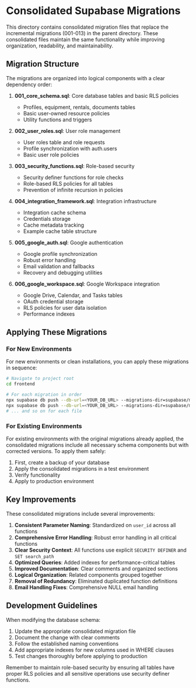# Consolidated Supabase Migrations

This directory contains consolidated migration files that replace the incremental migrations (001-013) in the parent directory. These consolidated files maintain the same functionality while improving organization, readability, and maintainability.

## Migration Structure

The migrations are organized into logical components with a clear dependency order:

1. **001_core_schema.sql**: Core database tables and basic RLS policies
   - Profiles, equipment, rentals, documents tables
   - Basic user-owned resource policies
   - Utility functions and triggers

2. **002_user_roles.sql**: User role management 
   - User roles table and role requests
   - Profile synchronization with auth.users
   - Basic user role policies

3. **003_security_functions.sql**: Role-based security
   - Security definer functions for role checks
   - Role-based RLS policies for all tables
   - Prevention of infinite recursion in policies

4. **004_integration_framework.sql**: Integration infrastructure
   - Integration cache schema
   - Credentials storage
   - Cache metadata tracking
   - Example cache table structure

5. **005_google_auth.sql**: Google authentication
   - Google profile synchronization
   - Robust error handling
   - Email validation and fallbacks
   - Recovery and debugging utilities

6. **006_google_workspace.sql**: Google Workspace integration
   - Google Drive, Calendar, and Tasks tables
   - OAuth credential storage
   - RLS policies for user data isolation
   - Performance indexes

## Applying These Migrations

### For New Environments

For new environments or clean installations, you can apply these migrations in sequence:

```bash
# Navigate to project root
cd frontend

# For each migration in order
npx supabase db push --db-url=<YOUR_DB_URL> --migrations-dir=supabase/migrations/consolidated/001_core_schema.sql
npx supabase db push --db-url=<YOUR_DB_URL> --migrations-dir=supabase/migrations/consolidated/002_user_roles.sql
# ... and so on for each file
```

### For Existing Environments

For existing environments with the original migrations already applied, the consolidated migrations include all necessary schema components but with corrected versions. To apply them safely:

1. First, create a backup of your database
2. Apply the consolidated migrations in a test environment
3. Verify functionality 
4. Apply to production environment

## Key Improvements

These consolidated migrations include several improvements:

1. **Consistent Parameter Naming**: Standardized on `user_id` across all functions
2. **Comprehensive Error Handling**: Robust error handling in all critical functions
3. **Clear Security Context**: All functions use explicit `SECURITY DEFINER` and `SET search_path`
4. **Optimized Queries**: Added indexes for performance-critical tables
5. **Improved Documentation**: Clear comments and organized sections
6. **Logical Organization**: Related components grouped together
7. **Removal of Redundancy**: Eliminated duplicated function definitions
8. **Email Handling Fixes**: Comprehensive NULL email handling

## Development Guidelines

When modifying the database schema:

1. Update the appropriate consolidated migration file
2. Document the change with clear comments
3. Follow the established naming conventions
4. Add appropriate indexes for new columns used in WHERE clauses
5. Test changes thoroughly before applying to production

Remember to maintain role-based security by ensuring all tables have proper RLS policies and all sensitive operations use security definer functions.
